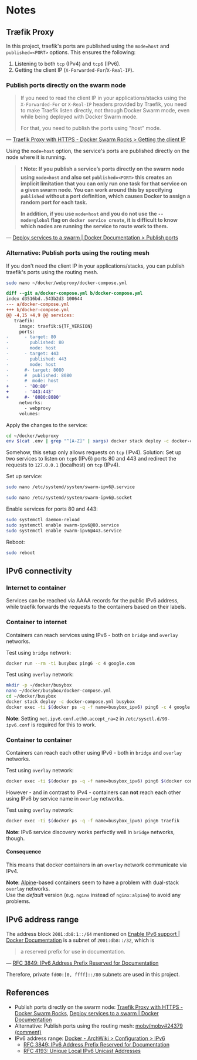 # Notes

## Træfik Proxy

In this project, traefik's ports are published using the `mode=host` and
`published=<PORT>` options. This ensures the following:

1.  Listening to both `tcp` (IPv4) and `tcp6` (IPv6).
1.  Getting the client IP (`X-Forwarded-For`/`X-Real-IP`).

### Publish ports directly on the swarm node

> If you need to read the client IP in your applications/stacks using the
> `X-Forwarded-For` or `X-Real-IP` headers provided by Traefik, you need to make
> Traefik listen directly, not through Docker Swarm mode, even while being
> deployed with Docker Swarm mode.
> 
> For that, you need to publish the ports using "host" mode.

— [Traefik Proxy with HTTPS - Docker Swarm Rocks > Getting the client IP](https://dockerswarm.rocks/traefik/#getting-the-client-ip)

Using the `mode=host` option, the service's ports are published directly on the
node where it is running.

> :exclamation: **Note: If you publish a service’s ports directly on the swarm
> node using `mode=host` and also set `published=<PORT>` this creates an
> implicit limitation that you can only run one task for that service on a given
> swarm node. You can work around this by specifying `published` without a port
> definition, which causes Docker to assign a random port for each task.**
> 
> **In addition, if you use `mode=host` and you do not use the `--mode=global`
> flag on `docker service create`, it is difficult to know which nodes are
> running the service to route work to them.**

— [Deploy services to a swarm | Docker Documentation > Publish ports](https://docs.docker.com/engine/swarm/services/#publish-ports)

### Alternative: Publish ports using the routing mesh

If you don't need the client IP in your applications/stacks, you can publish
traefik's ports using the routing mesh.

```bash
sudo nano ~/docker/webproxy/docker-compose.yml
```

```diff
diff --git a/docker-compose.yml b/docker-compose.yml
index d3516bd..543b2d3 100644
--- a/docker-compose.yml
+++ b/docker-compose.yml
@@ -4,15 +4,9 @@ services:
   traefik:
     image: traefik:${TF_VERSION}
     ports:
-      - target: 80
-        published: 80
-        mode: host
-      - target: 443
-        published: 443
-        mode: host
-      #- target: 8080
-      #  published: 8080
-      #  mode: host
+      - '80:80'
+      - '443:443'
+      #- '8080:8080'
     networks:
       - webproxy
     volumes:
```

Apply the changes to the service:

```bash
cd ~/docker/webproxy
env $(cat .env | grep "^[A-Z]" | xargs) docker stack deploy -c docker-compose.yml webproxy
```

Somehow, this setup only allows requests on `tcp` (IPv4). Solution: Set up two
services to listen on `tcp6` (IPv6) ports 80 and 443 and redirect the requests
to `127.0.0.1` (localhost) on `tcp` (IPv4).

Set up service:

```bash
sudo nano /etc/systemd/system/swarm-ipv6@.service
```

```bash
sudo nano /etc/systemd/system/swarm-ipv6@.socket
```

Enable services for ports 80 and 443:

```bash
sudo systemctl daemon-reload
sudo systemctl enable swarm-ipv6@80.service
sudo systemctl enable swarm-ipv6@443.service
```

Reboot:

```bash
sudo reboot
```

## IPv6 connectivity

### Internet to container

Services can be reached via AAAA records for the public IPv6 address, while
traefik forwards the requests to the containers based on their labels.

### Container to internet

Containers can reach services using IPv6 - both on `bridge` and `overlay`
networks.

Test using `bridge` network:

```bash
docker run --rm -ti busybox ping6 -c 4 google.com
```

Test using `overlay` network:

```bash
mkdir -p ~/docker/busybox
nano ~/docker/busybox/docker-compose.yml
cd ~/docker/busybox
docker stack deploy -c docker-compose.yml busybox
docker exec -ti $(docker ps -q -f name=busybox_ipv6) ping6 -c 4 google.com
```

**Note**: Setting `net.ipv6.conf.eth0.accept_ra=2` in
`/etc/sysctl.d/99-ipv6.conf` is required for this to work.

### Container to container

Containers can reach each other using IPv6 - both in `bridge` and `overlay`
networks.

Test using `overlay` network:

```bash
docker exec -ti $(docker ps -q -f name=busybox_ipv6) ping6 $(docker container inspect -f '{{ .NetworkSettings.Networks.webproxy.GlobalIPv6Address }}' $(docker ps -q -f name=webproxy_traefik))
```

However - and in contrast to IPv4 - containers can **not** reach each other
using IPv6 by service name in `overlay` networks.

Test using `overlay` network:

```bash
docker exec -ti $(docker ps -q -f name=busybox_ipv6) ping6 traefik
```

**Note**: IPv6 service discovery works perfectly well in `bridge` networks,
though.

#### Consequence

This means that docker containers in an `overlay` network communicate via IPv4.

**Note**: [Alpine](https://hub.docker.com/_/alpine)-based containers seem to
have a problem with dual-stack `overlay` networks.  
Use the _default_ version (e.g. `nginx` instead of `nginx:alpine`) to avoid any
problems.

## IPv6 address range

The address block `2001:db8:1::/64` mentioned on [Enable IPv6 support | Docker Documentation](https://docs.docker.com/config/daemon/ipv6/)
is a subnet of `2001:db8::/32`, which is

> a reserved prefix for use in documentation.

— [RFC 3849: IPv6 Address Prefix Reserved for Documentation](https://www.rfc-editor.org/rfc/rfc3849)

Therefore, private `fd00:[0, ffff]::/80` subnets are used in this project.

## References

*  Publish ports directly on the swarm node:
   [Traefik Proxy with HTTPS - Docker Swarm Rocks](https://dockerswarm.rocks/traefik/),
   [Deploy services to a swarm | Docker Documentation](https://docs.docker.com/engine/swarm/services/)
*  Alternative: Publish ports using the routing mesh: [moby/moby#24379 (comment)](https://github.com/moby/moby/issues/24379#issuecomment-569603301)
*  IPv6 address range: [Docker - ArchWiki > Configuration > IPv6](https://wiki.archlinux.org/title/Docker#IPv6)
    *  [RFC 3849: IPv6 Address Prefix Reserved for Documentation](https://www.rfc-editor.org/rfc/rfc3849)
    *  [RFC 4193: Unique Local IPv6 Unicast Addresses](https://www.rfc-editor.org/rfc/rfc4193)
